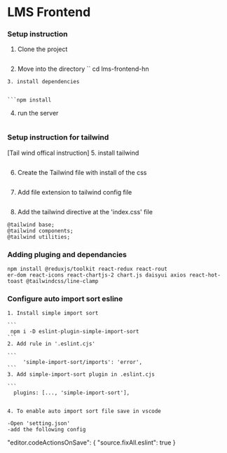  # LMS Frontend 

 ### Setup instruction 

 1. Clone the project 


 ```git clonehttps://github.com/Aftab078/lms-frontend-hn.git
 ```
 2. Move into the directory 
``
 cd lms-frontend-hn
```
3. install dependencies 


```npm install 
````

4. run the server 

```npm run dev
```

  ### Setup instruction for tailwind 

  [Tail wind offical instruction] 
 5. install tailwind 

 ```npm install -D tailwind 
 ```
 6. Create the Tailwind file with install of the css

 ```npx tailwindcss init
 ```


 7. Add file extension to tailwind config file

 ```"./src/**/*.{html,js,jsx,ts,tsx}"
 ```
 8. Add the tailwind directive at the 'index.css' file 

 ```
 @tailwind base;
@tailwind components;
@tailwind utilities;
 ```

  ### Adding pluging and dependancies

  ```
npm install @reduxjs/toolkit react-redux react-rout
er-dom react-icons react-chartjs-2 chart.js daisyui axios react-hot-toast @tailwindcss/line-clamp
  ```


  ### Configure auto import sort esline

    1. Install simple import sort

    ```
     npm i -D eslint-plugin-simple-import-sort
    ```
    2. Add rule in '.eslint.cjs'

    ```
         'simple-import-sort/imports': 'error',
    ```
    3. Add simple-import-sort plugin in .eslint.cjs

    ```
      plugins: [..., 'simple-import-sort'],
   ```

   4. To enable auto import sort file save in vscode

   -Open 'setting.json'
   -add the following config

   ```
   "editor.codeActionsOnSave": {
    "source.fixAll.eslint": true
   }
   ```